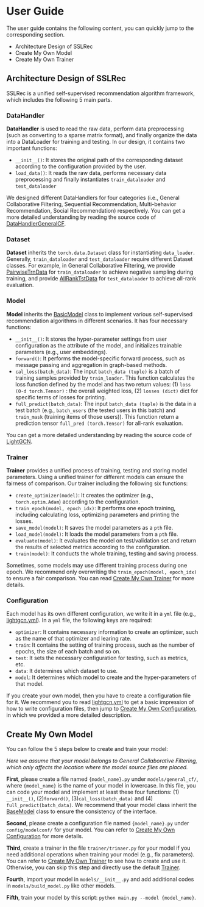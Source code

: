 # User Guide
The user guide contains the following content, you can quickly jump to the corresponding section.

+ Architecture Design of SSLRec
+ Create My Own Model
+ Create My Own Trainer

## Architecture Design of SSLRec
SSLRec is a unified self-supervised recommendation algorithm framework, 
which includes the following 5 main parts.
### DataHandler
**DataHandler** is used to read the raw data, perform data preprocessing (such as converting to a sparse matrix format), and finally organize the data into a DataLoader for training and testing.
In our design, it contains two important functions:
+ ```__init__()```: It stores the original path of the corresponding dataset according to the configuration provided by the user.
+ ```load_data()```: It reads the raw data, performs necessary data preprocessing and finally instantiates ```train_dataloader``` and ```test_dataloader```

We designed different DataHandlers for four categories (i.e., General Collaborative Filtering, Sequential Recommendation, Multi-behavior Recommendation, 
Social Recommendation) respectively. You can get a more detailed understanding by reading the source code of [DataHandlerGeneralCF](https://github.com/HKUDS/SSLRec/blob/main/data_utils/data_handler_general_cf.py).

### Dataset
**Dataset** inherits the ```torch.data.Dataset``` class for instantiating ```data_loader```. 
Generally, ```train_dataloader``` and ```test_dataloader``` require different Dataset classes. 
For example, in General Collaborative Filtering, we provide [PairwiseTrnData](https://github.com/HKUDS/SSLRec/blob/main/data_utils/datasets_general_cf.py) for ```train_dataloader``` to achieve negative sampling during training, 
and provide [AllRankTstData](https://github.com/HKUDS/SSLRec/blob/main/data_utils/datasets_general_cf.py) for ```test_dataloader``` to achieve all-rank evaluation.

### Model
**Model** inherits the [BasicModel](https://github.com/HKUDS/SSLRec/blob/main/models/base_model.py) class to implement various self-supervised recommendation algorithms in different scenarios.
It has four necessary functions:
+ ```__init__()```: It stores the hyper-parameter settings from user configuration as the attribute of the model, and initializes trainable parameters (e.g., user embeddings).
+ ```forward()```: It performs the model-specific forward process, such as message passing and aggregation in graph-based methods.
+ ```cal_loss(batch_data)```: The input ```batch_data (tuple)``` is a batch of training samples provided by ```train_loader```. 
  This function calculates the loss function defined by the model and has two return values: (1) ```loss (0-d torch.Tensor)``` : the overall weighted loss, (2) ```losses (dict)``` dict for specific terms of losses for printing.
+ ```full_predict(batch_data)```: The input ```batch_data (tuple)``` is the data in a test batch (e.g., ```batch_users``` (the tested users in this batch) and ```train_mask``` (training items of those users)). 
  This function return a prediction tensor ```full_pred (torch.Tensor)``` for all-rank evaluation.

You can get a more detailed understanding by reading the source code of [LightGCN](https://github.com/HKUDS/SSLRec/blob/main/models/general_cf/lightgcn.py).

### Trainer
**Trainer** provides a unified process of training, testing and storing model parameters. 
Using a unified trainer for different models can ensure the fairness of comparison. Our trainer including the following six functions:
+ ```create_optimizer(model)```: It creates the optimizer (e.g., ```torch.optim.Adam```) according to the configuration.
+ ```train_epoch(model, epoch_idx)```: It performs one epoch training, including calculating loss, optimizing parameters and printing the losses.
+ ```save_model(model)```: It saves the model parameters as a ```pth``` file.
+ ```load_model(model)```: It loads the model parameters from a ```pth``` file.
+ ```evaluate(model)```: It evaluates the model on test/validation set and return the results of selected metrics according to the configuration.
+ ```train(model)```: It conducts the whole training, testing and saving process.

Sometimes, some models may use different training process during one epoch. 
We recommend only overwriting the ```train_epoch(model, epoch_idx)``` to ensure a fair comparison.
You can read [Create My Own Trainer]() for more details.

### Configuration
Each model has its own different configuration, we write it in a ```yml``` file (e.g., [lightgcn.yml](https://github.com/HKUDS/SSLRec/blob/main/config/modelconf/lightgcn.yml)).
In a ```yml``` file, the following keys are required:
+ ```optimizer```: It contains necessary information to create an optimizer, such as the name of that optimizer and learing rate.
+ ```train```: It contains the setting of training process, such as the number of epochs, the size of each batch and so on.
+ ```test```: It sets the necessary configuration for testing, such as metrics, etc.
+ ```data```: It determines which dataset to use.
+ ```model```: It determines which model to create and the hyper-parameters of that model.

If you create your own model, then you have to create a configuration file for it. We recommend you to read 
[lightgcn.yml](https://github.com/HKUDS/SSLRec/blob/main/config/modelconf/lightgcn.yml) to get a basic impression of how to write configuration files, 
then jump to [Create My Own Configuration](), in which we provided a more detailed description.

## Create My Own Model
You can follow the 5 steps below to create and train your model:

_Here we assume that your model belongs to General Collaborative Filtering, which only affects the location where the model source files are placed._

**First**, please create a file named ```{model_name}.py``` under ```models/general_cf/```, where ```{model_name}``` is the name of your model in lowercase.
In this file, you can code your model and implement at least these four functions: (1) ```__init__()```, (2)```forward()```, (3)```cal_loss(batch_data)``` and (4) ```full_predict(batch_data)```.
We recommend that your model class inherit the [BaseModel](https://github.com/HKUDS/SSLRec/blob/main/models/base_model.py) class to ensure the consistency of the interface.

**Second**, please create a configuration file named ```{model_name}.py``` under ```config/modelconf/``` for your model. 
You can refer to [Create My Own Configuration]() for more details.

**Third**, create a trainer in the file ```trainer/trinaer.py``` for your model if you need additional operations when training your model (e.g., fix parameters).
You can refer to [Create My Own Trainer]() to see how to create and use it. 
Otherwise, you can skip this step and directly use the default [Trainer](https://github.com/HKUDS/SSLRec/blob/main/trainer/trainer.py).

**Fourth**, import your model in ```models/__init__.py``` and add additional codes in ```models/build_model.py``` like other models.

**Fifth**, train your model by this script: ```python main.py --model {model_name}```.